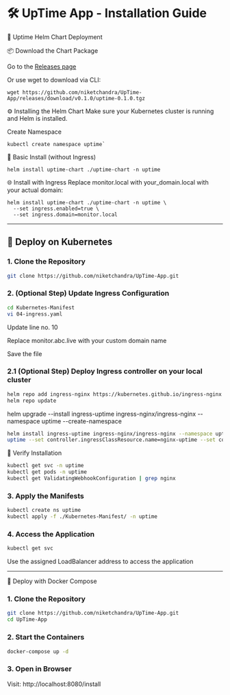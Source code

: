 # 🛠️ UpTime App - Installation Guide

🚀 Uptime Helm Chart Deployment

📦 Download the Chart Package

Go to the [Releases page](https://github.com/niketchandra/UpTime-App/releases)

Or use wget to download via CLI:

```
wget https://github.com/niketchandra/UpTime-App/releases/download/v0.1.0/uptime-0.1.0.tgz
```

⚙️ Installing the Helm Chart
Make sure your Kubernetes cluster is running and Helm is installed.

Create Namespace

```
kubectl create namespace uptime`
```

🔧 Basic Install (without Ingress)

```
helm install uptime-chart ./uptime-chart -n uptime
```

🌐 Install with Ingress
Replace monitor.local with your_domain.local with your actual domain:

```
helm install uptime-chart ./uptime-chart -n uptime \
  --set ingress.enabled=true \
  --set ingress.domain=monitor.local
```
--------------------------------------------------------------------

## 🚀 Deploy on Kubernetes

### 1. Clone the Repository

```bash
git clone https://github.com/niketchandra/UpTime-App.git

```
###  2. (Optional Step) Update Ingress Configuration
```bash
cd Kubernetes-Manifest
vi 04-ingress.yaml
```

Update line no. 10

Replace monitor.abc.live with your custom domain name

Save the file

###  2.1 (Optional Step) Deploy Ingress controller on your local cluster

```bash
helm repo add ingress-nginx https://kubernetes.github.io/ingress-nginx
helm repo update
```

helm upgrade --install ingress-uptime ingress-nginx/ingress-nginx --namespace uptime --create-namespace

```bash
helm install ingress-uptime ingress-nginx/ingress-nginx --namespace uptime --create-namespace --set controller.ingressClass=nginx-
uptime --set controller.ingressClassResource.name=nginx-uptime --set controller.service.type=LoadBalancer --set controller.service.loadBalancerIP=192.168.1.184
```
🧪 Verify Installation
```bash
kubectl get svc -n uptime
kubectl get pods -n uptime
kubectl get ValidatingWebhookConfiguration | grep nginx
```

### 3. Apply the Manifests

```bash
kubectl create ns uptime
kubectl apply -f ./Kubernetes-Manifest/ -n uptime
```

### 4. Access the Application

```bash
kubectl get svc
```

Use the assigned LoadBalancer address to access the application

--------------------------------------------------------------------

🐳 Deploy with Docker Compose
### 1. Clone the Repository

```bash
git clone https://github.com/niketchandra/UpTime-App.git
cd UpTime-App
```

### 2. Start the Containers

```bash
docker-compose up -d
```
### 3. Open in Browser
Visit: http://localhost:8080/install

